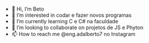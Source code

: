 - 👋 Hi, I’m  Beto
- 👀 I’m interested in  codar e  fazer novos programas 
- 🌱 I’m currently learning  C e C# na faculdade
- 💞️ I’m looking to collaborate on  projetos de JS e Phyton
- 📫 How to reach me  @eng.adalberto7 no Instagram 

<!---
ff-snk/ff-snk is a ✨ special ✨ repository because its `README.md` (this file) appears on your GitHub profile.
You can click the Preview link to take a look at your changes.
--->
